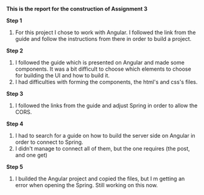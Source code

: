 **This is the report for the construction of Assignment 3**

**Step 1**
1. For this project I chose to work with Angular. I followed the link from the guide and follow the instructions from there in order to build a project.

**Step 2**
1. I followed the guide which is presented on Angular and made some components. It was a bit difficult to choose which elements to choose for building the UI and how to build it.
2. I had difficulties with forming the components, the html's and css's files.

**Step 3**
1. I followed the links from the guide and adjust Spring in order to allow the CORS.

**Step 4**
1. I had to search for a guide on how to build the server side on Angular in order to connect to Spring.
2. I didn't manage to connect all of them, but the one requires (the post, and one get)

**Step 5**
1. I builded the Angular project and copied the files, but I m getting an error when opening the Spring. Still working on this now.
